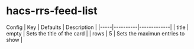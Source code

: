 # hacs-rrs-feed-list

Config 
| Key | Defaults | Description |
|-----|----------|-------------|
| title | empty | Sets the title of the card |
| rows | 5 | Sets the maximun entries to show |